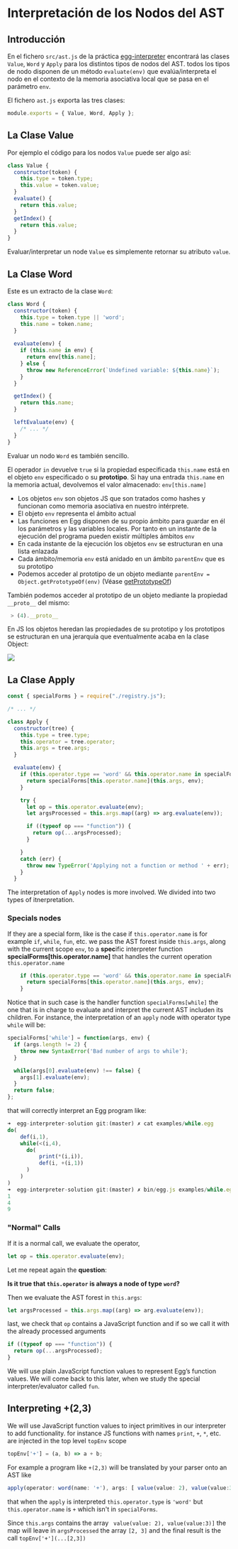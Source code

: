 
# Interpretación de los Nodos del AST

## Introducción 

En el fichero `src/ast.js`  de la práctica [egg-interpreter](/practicas/egg-interpreter/) encontrará las clases `Value`, `Word` y  `Apply` para los distintos tipos de nodos del AST. todos los tipos de nodo  disponen de un método `evaluate(env)` que evalúa/interpreta el nodo en el contexto de la memoria asociativa local que se pasa en el parámetro `env`. 

El fichero `ast.js` exporta las tres clases:

```js
module.exports = { Value, Word, Apply };
```

## La Clase Value 

Por ejemplo el código para los nodos `Value` puede ser algo así:

```js
class Value {
  constructor(token) {
    this.type = token.type;
    this.value = token.value;
  }
  evaluate() {
    return this.value;
  }
  getIndex() {
    return this.value;
  }
}
``` 

Evaluar/interpretar un node `Value` es simplemente retornar su atributo `value`.

## La Clase Word 

Este es un extracto de la clase `Word`:

```js
class Word {
  constructor(token) {
    this.type = token.type || 'word';
    this.name = token.name;
  }
  
  evaluate(env) {
    if (this.name in env) {
      return env[this.name];
    } else {
      throw new ReferenceError(`Undefined variable: ${this.name}`);
    }
  }

  getIndex() {
    return this.name;
  }

  leftEvaluate(env) {
    /* ... */
  }
}
```
Evaluar un nodo `Word` es también sencillo. 

El operador `in` devuelve `true` si la propiedad especificada `this.name` está en el objeto `env`  especificado o su **prototipo**. Si hay una entrada `this.name` en la memoria actual, devolvemos el valor almacenado: `env[this.name]`

* Los objetos `env` son objetos JS que son tratados como hashes y  funcionan como memoria asociativa en nuestro intérprete. 
* El objeto `env` representa el  ámbito actual
* Las funciones en Egg disponen de su propio ámbito para guardar en él los parámetros y las variables locales. Por tanto en un instante de la ejecución del programa pueden existir múltiples ámbitos `env`
* En cada instante de la ejecución los objetos `env` se estructuran en una lista enlazada
* Cada ámbito/memoria `env` está anidado  en un ámbito `parentEnv` que es su prototipo
*  Podemos acceder al prototipo de un objeto mediante `parentEnv = Object.getPrototypeOf(env)` (Véase [getPrototypeOf](https://developer.mozilla.org/en-US/docs/Web/JavaScript/Reference/Global_Objects/Object/getPrototypeOf))


También podemos acceder al prototipo de un objeto mediante la propiedad `__proto__` del mismo:

  ```js
   > (4).__proto__
  ```
  
En JS los objetos heredan las propiedades de su prototipo y los prototipos se estructuran en una jerarquía que eventualmente acaba en la clase Object:

![](/images/prototype-chain.jpeg)

## La Clase Apply

```js
const { specialForms } = require("./registry.js");

/* ... */

class Apply {
  constructor(tree) {
    this.type = tree.type;
    this.operator = tree.operator;
    this.args = tree.args;
  }

  evaluate(env) {
    if (this.operator.type == 'word' && this.operator.name in specialForms) {
      return specialForms[this.operator.name](this.args, env);
    }

    try { 
      let op = this.operator.evaluate(env);
      let argsProcessed = this.args.map((arg) => arg.evaluate(env));

      if ((typeof op === "function")) {
        return op(...argsProcessed);
      }

    }
    catch (err) {
      throw new TypeError('Applying not a function or method ' + err);
    }
  }
```

The interpretation of `Apply` nodes is more involved. 
We divided into two types of itnerpretation.

### Specials nodes 

If they are a special form, like is the case if `this.operator.name` is for example `if`, `while`, `fun`, etc.
we pass the AST forest inside `this.args`, along with the current scope `env`, to a **spec**ific interpreter function **specialForms[this.operator.name]** that handles the current 
operation `this.operator.name`

```js
    if (this.operator.type == 'word' && this.operator.name in specialForms) {
      return specialForms[this.operator.name](this.args, env);
    }
```

Notice that in such case is the handler function `specialForms[while]` the one that is in charge to evaluate and interpret the current AST includen its children. For instance, the interpretation of an `apply` node with operator type `while` will be: 

```js
specialForms['while'] = function(args, env) {
  if (args.length != 2) {
    throw new SyntaxError('Bad number of args to while');
  }

  while(args[0].evaluate(env) !== false) {
    args[1].evaluate(env);
  }
  return false;
};
```

that will correctly interpret an Egg program like:

```js
➜  egg-interpreter-solution git:(master) ✗ cat examples/while.egg 
do(
    def(i,1),
    while(<(i,4),
      do(
          print(*(i,i)),
          def(i, +(i,1))
      )
    )
)                                                                                                                     
➜  egg-interpreter-solution git:(master) ✗ bin/egg.js examples/while.egg 
1
4
9
```

### "Normal" Calls 

If it is a normal call, we evaluate the operator, 

```js
let op = this.operator.evaluate(env);
``` 

Let me repeat again the **question**: 

**Is it true that `this.operator` is always a node of type `word`?**

Then we evaluate the AST forest  in `this.args`:

```js
let argsProcessed = this.args.map((arg) => arg.evaluate(env));
```

last, we check that `op` contains a JavaScript function and if so we call it with the already processed arguments 

```js
if ((typeof op === "function")) {
  return op(...argsProcessed);
}
```

We will use plain JavaScript function values to represent Egg’s function values.
We will come back to this later, when we study the special interpreter/evaluator called `fun`.

## Interpreting +(2,3)

We will use JavaScript function values to inject primitives in our interpreter to add functionality. for instance JS functions with names `print`, `+`, `*`, etc. are injected in the top level `topEnv` scope  

```js
topEnv['+'] = (a, b) => a + b;
```

For example a program like `+(2,3)` will be translated by your parser onto an AST like 

```js
apply(operator: word(name: '+'), args: [ value(value: 2), value(value:3)])
``` 

that when the `apply` is interpreted `this.operator.type` is `'word'` but `this.operator.name` is `+` which
isn't  in `specialForms`. 

Since `this.args` contains the array ` value(value: 2), value(value:3)]` the map will leave in  `argsProcessed` the array `[2, 3]` and the final result is the 
call `topEnv['+'](...[2,3])`


